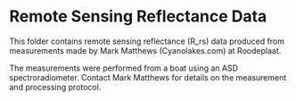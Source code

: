 # Remote Sensing Reflectance Data
This folder contains remote sensing reflectance (R_rs) data produced from measurements made by Mark Matthews (Cyanolakes.com) at Roodeplaat.

The measurements were performed from a boat using an ASD spectroradiometer. Contact Mark Matthews for details on the measurement and processing protocol.

